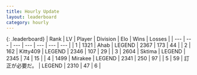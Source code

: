 ```yaml
---
title: Hourly Update
layout: leaderboard
category: hourly
---
```


{: .leaderboard}
| Rank | LV | Player | Division | Elo | Wins | Losses |
| --- | --- | --- | --- | --- | --- | --- |
| <span data-change="0">1</span> | 1321 | <span title="ID: 402846">Ahab</span> | LEGEND | <span data-change="0">2367</span> | <span data-change="0">173</span> | <span data-change="0">44</span> |
| <span data-change="1">2</span> | 162 | <span title="ID: 459203">Kitty409</span> | LEGEND | <span data-change="11">2346</span> | <span data-change="3">107</span> | <span data-change="0">29</span> |
| <span data-change="1">3</span> | 2604 | <span title="ID: 353063">Sktima</span> | LEGEND | <span data-change="12">2345</span> | <span data-change="3">74</span> | <span data-change="0">15</span> |
| <span data-change="-2">4</span> | 1499 | <span title="ID: 416373">Mirakee</span> | LEGEND | <span data-change="0">2341</span> | <span data-change="0">250</span> | <span data-change="0">97</span> |
| <span data-change="1">5</span> | 59 | <span title="ID: 754604">訂正が必要だ。</span> | LEGEND | <span data-change="0">2310</span> | <span data-change="0">47</span> | <span data-change="0">6</span> |